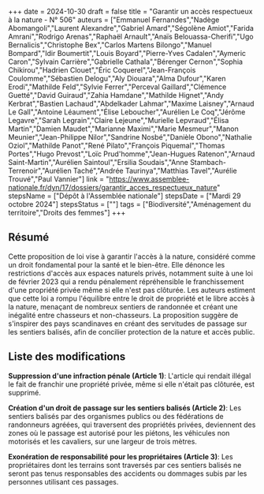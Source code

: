 +++
date = 2024-10-30
draft = false
title = "Garantir un accès respectueux à la nature - N° 506"
auteurs = ["Emmanuel Fernandes","Nadège Abomangoli","Laurent Alexandre","Gabriel Amard","Ségolène Amiot","Farida Amrani","Rodrigo Arenas","Raphaël Arnault","Anaïs Belouassa-Cherifi","Ugo Bernalicis","Christophe Bex","Carlos Martens Bilongo","Manuel Bompard","Idir Boumertit","Louis Boyard","Pierre-Yves Cadalen","Aymeric Caron","Sylvain Carrière","Gabrielle Cathala","Bérenger Cernon","Sophia Chikirou","Hadrien Clouet","Éric Coquerel","Jean-François Coulomme","Sébastien Delogu","Aly Diouara","Alma Dufour","Karen Erodi","Mathilde Feld","Sylvie Ferrer","Perceval Gaillard","Clémence Guetté","David Guiraud","Zahia Hamdane","Mathilde Hignet","Andy Kerbrat","Bastien Lachaud","Abdelkader Lahmar","Maxime Laisney","Arnaud Le Gall","Antoine Léaument","Élise Leboucher","Aurélien Le Coq","Jérôme Legavre","Sarah Legrain","Claire Lejeune","Murielle Lepvraud","Élisa Martin","Damien Maudet","Marianne Maximi","Marie Mesmeur","Manon Meunier","Jean-Philippe Nilor","Sandrine Nosbé","Danièle Obono","Nathalie Oziol","Mathilde Panot","René Pilato","François Piquemal","Thomas Portes","Hugo Prevost","Loïc Prud'homme","Jean-Hugues Ratenon","Arnaud Saint-Martin","Aurélien Saintoul","Ersilia Soudais","Anne Stambach-Terrenoir","Aurélien Taché","Andrée Taurinya","Matthias Tavel","Aurélie Trouvé","Paul Vannier"]
link = "https://www.assemblee-nationale.fr/dyn/17/dossiers/garantir_acces_respectueux_nature"
stepsName = ["Dépôt à l'Assemblée nationale"]
stepsDate = ["Mardi 29 octobre 2024"]
stepsStatus = [""]
tags = ["Biodiversité","Aménagement du territoire","Droits des femmes"]
+++

## Résumé

Cette proposition de loi vise à garantir l'accès à la nature, considéré comme un droit fondamental pour la santé et le bien-être. Elle dénonce les restrictions d'accès aux espaces naturels privés, notamment suite à une loi de février 2023 qui a rendu pénalement répréhensible le franchissement d'une propriété privée même si elle n'est pas clôturée. Les auteurs estiment que cette loi a rompu l'équilibre entre le droit de propriété et le libre accès à la nature, menaçant de nombreux sentiers de randonnée et créant une inégalité entre chasseurs et non-chasseurs. La proposition suggère de s'inspirer des pays scandinaves en créant des servitudes de passage sur les sentiers balisés, afin de concilier protection de la nature et accès public.

## Liste des modifications

**Suppression d'une infraction pénale (Article 1)**: L'article qui rendait illégal le fait de franchir une propriété privée, même si elle n'était pas clôturée, est supprimé.

**Création d'un droit de passage sur les sentiers balisés (Article 2)**: Les sentiers balisés par des organismes publics ou des fédérations de randonneurs agréées, qui traversent des propriétés privées, deviennent des zones où le passage est autorisé pour les piétons, les véhicules non motorisés et les cavaliers, sur une largeur de trois mètres.

**Exonération de responsabilité pour les propriétaires (Article 3)**: Les propriétaires dont les terrains sont traversés par ces sentiers balisés ne seront pas tenus responsables des accidents ou dommages subis par les personnes utilisant ces passages.
